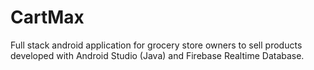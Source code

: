 # CartMax

Full stack android application for grocery store owners to sell products developed with Android Studio (Java) and Firebase Realtime Database.
